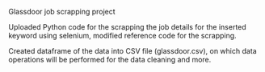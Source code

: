Glassdoor job scrapping project

Uploaded Python code for the scrapping the job details for the inserted keyword using selenium, modified reference code for the scrapping. 

Created dataframe of the data into CSV file (glassdoor.csv), on which data operations will be performed for the data cleaning and more.   

